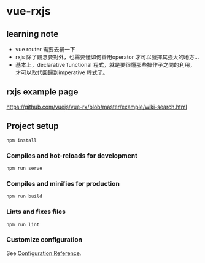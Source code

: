 # vue-rxjs


## learning note
- vue router 需要去補一下
- rxjs 除了觀念要對外，也需要懂如何善用operator 才可以發揮其強大的地方...
- 基本上，declarative functional 程式，就是要很懂那些操作子之間的利用，才可以取代回歸到imperative 程式了。

## rxjs example page
https://github.com/vuejs/vue-rx/blob/master/example/wiki-search.html


## Project setup
```
npm install
```

### Compiles and hot-reloads for development
```
npm run serve
```

### Compiles and minifies for production
```
npm run build
```

### Lints and fixes files
```
npm run lint
```

### Customize configuration
See [Configuration Reference](https://cli.vuejs.org/config/).
